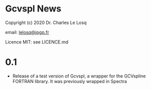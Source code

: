 # Gcvspl News

Copyright (c) 2020 Dr. Charles Le Losq

email: lelosq@ipgp.fr

Licence MIT: see LICENCE.md

# 0.1

- Release of a test version of Gcvspl, a wrapper for the GCVspline FORTRAN library. It was previously wrapped in Spectra
